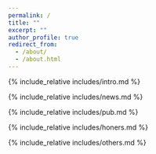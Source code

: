 ```yaml
---
permalink: /
title: ""
excerpt: ""
author_profile: true
redirect_from: 
  - /about/
  - /about.html
---
```


<span class='anchor' id='about-me'></span>
{% include_relative includes/intro.md %}

{% include_relative includes/news.md %}

{% include_relative includes/pub.md %}

{% include_relative includes/honers.md %}

{% include_relative includes/others.md %}
<span class='anchor' id='end-page'></span>


<br>

<center>
  <script type="text/javascript" id="clustrmaps" src="//clustrmaps.com/map_v2.js?d=6c-URZho7NNzq18AMnSMO1P-dpZAABAwsvBT53v-o5A&cl=ffffff&&cmo=3acc3a&cmn=ff5353"></script>
</center>
